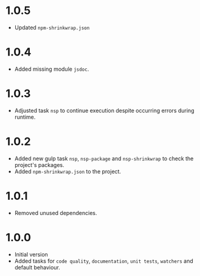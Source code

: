 # 1.0.5

- Updated `npm-shrinkwrap.json`

# 1.0.4

- Added missing module `jsdoc`.

# 1.0.3

- Adjusted task `nsp` to continue execution despite occurring errors during runtime.

# 1.0.2

- Added new gulp task `nsp`, `nsp-package` and `nsp-shrinkwrap` to check the project's packages.
- Added `npm-shrinkwrap.json` to the project.

# 1.0.1

- Removed unused dependencies.

# 1.0.0

- Initial version
- Added tasks for `code quality`, `documentation`, `unit tests`, `watchers` and default behaviour.
